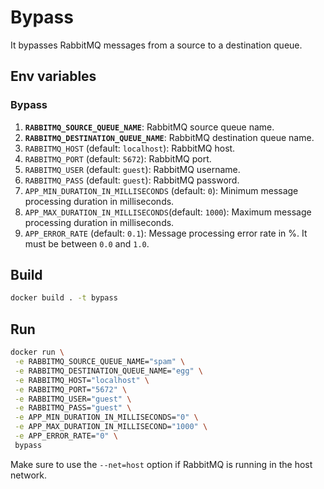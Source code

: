 # Bypass

It bypasses RabbitMQ messages from a source to a destination queue.

## Env variables

### Bypass

1. **`RABBITMQ_SOURCE_QUEUE_NAME`**: RabbitMQ source queue name.
1. **`RABBITMQ_DESTINATION_QUEUE_NAME`**: RabbitMQ destination queue name.
1. `RABBITMQ_HOST` (default: `localhost`): RabbitMQ host.
1. `RABBITMQ_PORT` (default: `5672`): RabbitMQ port.
1. `RABBITMQ_USER` (default: `guest`): RabbitMQ username.
1. `RABBITMQ_PASS` (default: `guest`): RabbitMQ password.
1. `APP_MIN_DURATION_IN_MILLISECONDS` (default: `0`): Minimum message processing duration in milliseconds.
1. `APP_MAX_DURATION_IN_MILLISECONDS`(default: `1000`): Maximum message processing duration in milliseconds.
1. `APP_ERROR_RATE` (default: `0.1`): Message processing error rate in %. It must be between `0.0` and `1.0`.

## Build

```sh
docker build . -t bypass
```

## Run

```sh
docker run \
 -e RABBITMQ_SOURCE_QUEUE_NAME="spam" \
 -e RABBITMQ_DESTINATION_QUEUE_NAME="egg" \
 -e RABBITMQ_HOST="localhost" \
 -e RABBITMQ_PORT="5672" \
 -e RABBITMQ_USER="guest" \
 -e RABBITMQ_PASS="guest" \
 -e APP_MIN_DURATION_IN_MILLISECONDS="0" \
 -e APP_MAX_DURATION_IN_MILLISECOND="1000" \
 -e APP_ERROR_RATE="0" \
 bypass
```

Make sure to use the `--net=host` option if RabbitMQ is running in the host network.
